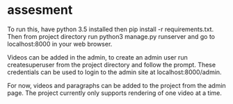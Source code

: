 # assesment

To run this, have python 3.5 installed then pip install -r requirements.txt.
Then from project directory run python3 manage.py runserver and go to localhost:8000 in your web browser.

Videos can be added in the admin, to create an admin user run createsuperuser from the project directory and follow the prompt.  These credentials can be used to login to the admin site at localhost:8000/admin.

For now, videos and paragraphs can be added to the project from the admin page.  The project currently only supports rendering of one video at a time.

